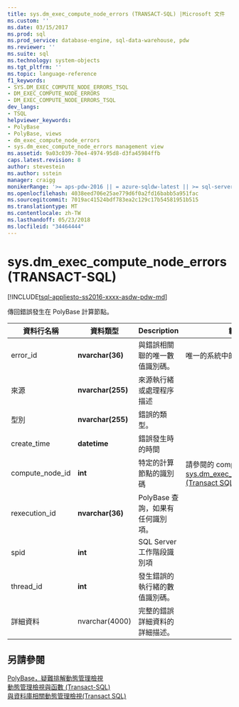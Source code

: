 ```yaml
---
title: sys.dm_exec_compute_node_errors (TRANSACT-SQL) |Microsoft 文件
ms.custom: ''
ms.date: 03/15/2017
ms.prod: sql
ms.prod_service: database-engine, sql-data-warehouse, pdw
ms.reviewer: ''
ms.suite: sql
ms.technology: system-objects
ms.tgt_pltfrm: ''
ms.topic: language-reference
f1_keywords:
- SYS.DM_EXEC_COMPUTE_NODE_ERRORS_TSQL
- DM_EXEC_COMPUTE_NODE_ERRORS
- DM_EXEC_COMPUTE_NODE_ERRORS_TSQL
dev_langs:
- TSQL
helpviewer_keywords:
- PolyBase
- PolyBase, views
- dm_exec_compute_node_errors
- sys.dm_exec_compute_node_errors management view
ms.assetid: 9a03c039-70e4-4974-95d8-d3fa45984ffb
caps.latest.revision: 8
author: stevestein
ms.author: sstein
manager: craigg
monikerRange: '>= aps-pdw-2016 || = azure-sqldw-latest || >= sql-server-2016 || = sqlallproducts-allversions'
ms.openlocfilehash: 4038eed706e25ae779d6f0a2fd16babb5a951fac
ms.sourcegitcommit: 7019ac41524bdf783ea2c129c17b54581951b515
ms.translationtype: MT
ms.contentlocale: zh-TW
ms.lasthandoff: 05/23/2018
ms.locfileid: "34464444"
---
```

# <a name="sysdmexeccomputenodeerrors-transact-sql"></a>sys.dm_exec_compute_node_errors (TRANSACT-SQL)
[!INCLUDE[tsql-appliesto-ss2016-xxxx-asdw-pdw-md](../../includes/tsql-appliesto-ss2016-xxxx-asdw-pdw-md.md)]

  傳回錯誤發生在 PolyBase 計算節點。  
  
|資料行名稱|資料類型|Description|範圍|  
|-----------------|---------------|-----------------|-----------|  
|error_id|**nvarchar(36)**|與錯誤相關聯的唯一數值識別碼。|唯一的系統中的所有查詢錯誤|  
|來源|**nvarchar(255)**|來源執行緒或處理程序描述||  
|型別|**nvarchar(255)**|錯誤的類型。||  
|create_time|**datetime**|錯誤發生時的時間||  
|compute_node_id|**int**|特定的計算節點的識別碼|請參閱的 compute_node_id [sys.dm_exec_compute_nodes &#40;Transact SQL&#41;](../../relational-databases/system-dynamic-management-views/sys-dm-exec-compute-nodes-transact-sql.md)|  
|rexecution_id|**nvarchar(36)**|PolyBase 查詢，如果有任何識別項。||  
|spid|**int**|SQL Server 工作階段識別項||  
|thread_id|**int**|發生錯誤的執行緒的數值識別碼。||  
|詳細資料|nvarchar(4000)|完整的錯誤詳細資料的詳細描述。||  
  
## <a name="see-also"></a>另請參閱  
 [PolyBase，疑難排解動態管理檢視](http://msdn.microsoft.com/library/ce9078b7-a750-4f47-b23e-90b83b783d80)   
 [動態管理檢視與函數 &#40;Transact-SQL&#41;](~/relational-databases/system-dynamic-management-views/system-dynamic-management-views.md)   
 [與資料庫相關動態管理檢視&#40;Transact SQL&#41;](../../relational-databases/system-dynamic-management-views/database-related-dynamic-management-views-transact-sql.md)  
  
  
